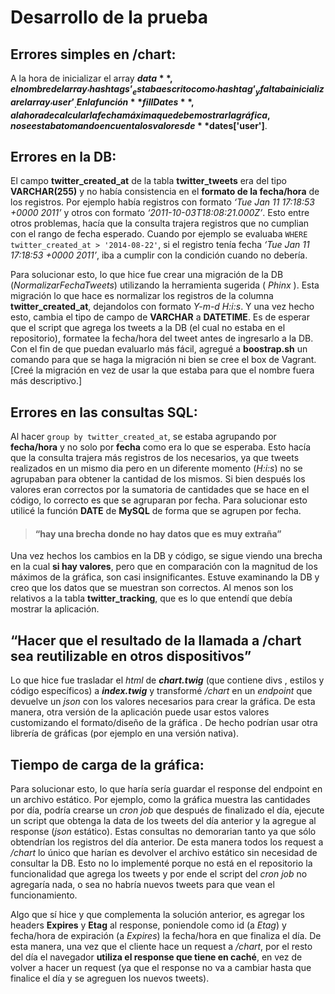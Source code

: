 # Desarrollo de la prueba

## Errores simples en /chart:

A la hora de inicializar el array **$data**, el nombre del array _‘hashtags’_ estaba escrito como _‘hashtag’_ y faltaba inicializar el array _‘user’_.
En la función **fillDates**, a la hora de calcular la fecha máxima que debe mostrar la gráfica, no se estaba tomando en cuenta los valores de **$dates['user']**.

## Errores en la DB:

El campo **twitter_created_at** de la tabla **twitter_tweets** era del tipo **VARCHAR(255)** y no había consistencia en el **formato de la fecha/hora** de los registros. Por ejemplo había registros con formato _‘Tue Jan 11 17:18:53 +0000 2011’_ y otros con formato _‘2011-10-03T18:08:21.000Z’_. 
Esto entre otros problemas, hacía que la consulta trajera registros que no cumplian con el rango de fecha esperado. Cuando por ejemplo se evaluaba `WHERE twitter_created_at > '2014-08-22'`, si el registro tenía fecha  _‘Tue Jan 11 17:18:53 +0000 2011’_, iba a cumplir con la condición cuando no debería.

Para solucionar esto, lo que hice fue crear una migración de la DB (_NormalizarFechaTweets_) utilizando la herramienta sugerida ( _Phinx_ ). Esta migración lo que hace es normalizar los registros de la columna **twitter_created_at**, dejandolos con formato _Y-m-d H:i:s_. Y una vez hecho esto, cambia el tipo de campo de **VARCHAR** a **DATETIME**. Es de esperar que el script que agrega los tweets a la DB (el cual no estaba en el repositorio), formatee la fecha/hora del tweet antes de ingresarlo a la DB.
Con el fin de que puedan evaluarlo más fácil, agregué a **boostrap&#46;sh** un comando para que se haga la migración ni bien se cree el box de Vagrant. [Creé la migración en vez de usar la que estaba para que el nombre fuera más descriptivo.] 

## Errores en las consultas SQL:

Al hacer `group by twitter_created_at`, se estaba agrupando por **fecha/hora** y no solo por **fecha** como era lo que se esperaba. Esto hacía que la consulta trajera más registros de los necesarios, ya que tweets realizados en un mismo dia pero en un diferente momento (_H:i:s_) no se agrupaban para obtener la cantidad de los mismos. Si bien después los valores eran correctos por la sumatoria de cantidades que se hace en el código, lo correcto es que se agruparan por fecha. Para solucionar esto utilicé la función **DATE** de **MySQL** de forma que se agrupen por fecha.


 >#### “hay una brecha donde no hay datos que es muy extraña” 
 Una vez hechos los cambios en la DB y código, se sigue viendo una brecha en la cual **si hay valores**, pero que en comparación con la magnitud de los máximos de la gráfica, son casi insignificantes. Estuve examinando la DB y creo que los datos que se muestran son correctos. Al menos son los relativos a la tabla **twitter_tracking**, que es lo que entendí que debía mostrar la aplicación.




## “Hacer que el resultado de la llamada a /chart sea reutilizable en otros dispositivos”

Lo que hice fue trasladar el _html_ de _**chart.twig**_ (que contiene divs , estilos y código específicos) a _**index.twig**_ y transformé _/chart_ en un _endpoint_ que devuelve un _json_ con los valores necesarios para crear la gráfica. De esta manera, otra versión de la aplicación puede usar estos valores customizando el formato/diseño de la gráfica . De hecho podrían usar otra librería de gráficas (por ejemplo en una versión nativa). 


## Tiempo de carga de la gráfica:

Para solucionar esto, lo que haría sería guardar el response del endpoint en un archivo estático. Por ejemplo, como la gráfica muestra las cantidades por día, podría crearse un _cron job_ que después de finalizado el día, ejecute un script que obtenga la data de los tweets del día anterior y la agregue al response (_json_ estático). Estas consultas no demorarian tanto ya que sólo obtendrían los registros del día anterior. De esta manera todos los request a _/chart_ lo único que harían es devolver el archivo estático sin necesidad de consultar la DB. Esto no lo implementé porque no está en el repositorio la funcionalidad que agrega los tweets y por ende el script del _cron job_ no agregaría nada, o sea no habría nuevos tweets para que vean el funcionamiento.

Algo que sí hice y que complementa la solución anterior, es agregar los headers **Expires** y **Etag** al response, poniendole como id (a _Etag_) y fecha/hora de expiración (a _Expires_) la fecha/hora en que finaliza el día. De esta manera, una vez que el cliente hace un request a _/chart_, por el resto del día el navegador **utiliza el response que tiene en caché**, en vez de volver a hacer un request (ya que el response no va a cambiar hasta que finalice el día y se agreguen los nuevos tweets).